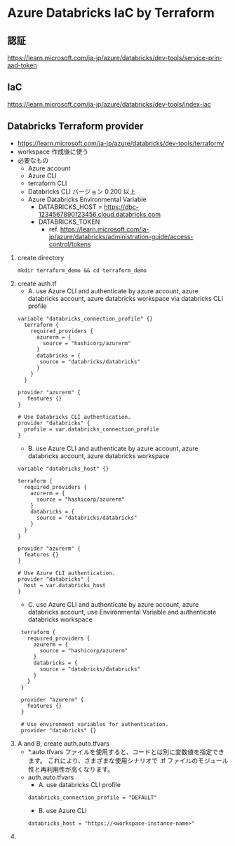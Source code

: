# Azure Databricks IaC by Terraform 

## 認証  
  https://learn.microsoft.com/ja-jp/azure/databricks/dev-tools/service-prin-aad-token

## IaC
  https://learn.microsoft.com/ja-jp/azure/databricks/dev-tools/index-iac

## Databricks Terraform provider
- https://learn.microsoft.com/ja-jp/azure/databricks/dev-tools/terraform/
- workspace 作成後に使う
- 必要なもの
  - Azure account
  - Azure CLI
  - terraform CLI
  - Databricks CLI バージョン 0.200 以上
  - Azure Databricks Environmental Variable
    - DATABRICKS_HOST = https://dbc-1234567890123456.cloud.databricks.com
    - DATABRICKS_TOKEN
      - ref. https://learn.microsoft.com/ja-jp/azure/databricks/administration-guide/access-control/tokens

1. create directory
   ```
   mkdir terraform_demo && cd terraform_demo
   ```
2. create auth.tf
   - A. use Azure CLI and authenticate by azure account, azure databricks account, azure databricks workspace via databricks CLI profile
   ```
   variable "databricks_connection_profile" {} 
     terraform {
       required_providers {
         azurerm = {
           source = "hashicorp/azurerm"
         }
         databricks = {
          source = "databricks/databricks"
         }
       }
     }
    
   provider "azurerm" {
      features {}
   }
    
   # Use Databricks CLI authentication.
   provider "databricks" {
     profile = var.databricks_connection_profile
   }
   ```
   - B. use Azure CLI and authenticate by azure account, azure databricks account, azure databricks workspace
   ```
   variable "databricks_host" {}
   
   terraform {
     required_providers {
       azurerm = {
         source = "hashicorp/azurerm"
       }
       databricks = {
         source = "databricks/databricks"
       }
     }
   }
   
   provider "azurerm" {
     features {}
   }
   
   # Use Azure CLI authentication.
   provider "databricks" {
     host = var.databricks_host
   }
   ```
   - C. use Azure CLI and authenticate by azure account, azure databricks account, use Environmental Variable and authenticate databricks workspace
   ```
    terraform {
      required_providers {
        azurerm = {
          source = "hashicorp/azurerm"
        }
        databricks = {
          source = "databricks/databricks"
        }
      }
    }
    
    provider "azurerm" {
      features {}
    }
    
    # Use environment variables for authentication.
    provider "databricks" {}
   ```
1. A and B, create auth.auto.tfvars
    - *.auto.tfvars ファイルを使用すると、コードとは別に変数値を指定できます。 これにより、さまざまな使用シナリオで .tf ファイルのモジュール性と再利用性が高くなります。
    - auth.auto.tfvars
      - A. use databricks CLI profile
      ```
      databricks_connection_profile = "DEFAULT"
      ```
      - B. use Azure CLI
      ```
      databricks_host = "https://<workspace-instance-name>"
      ```
1. 
